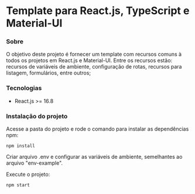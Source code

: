 # Template para React.js, TypeScript e Material-UI

### Sobre

O objetivo deste projeto é fornecer um template com recursos comuns à todos os projetos em React.js e Material-UI. Entre os recursos estão: recursos de variáveis de ambiente, configuração de rotas, recursos para listagem, formulários, entre outros;

### Tecnologias

- React.js >= 16.8

### Instalação do projeto

Acesse a pasta do projeto e rode o comando para instalar as dependências npm:

    npm install

Criar arquivo .env e configurar as variáveis de ambiente, semelhantes ao arquivo "env-example".

Execute o projeto:

    npm start
